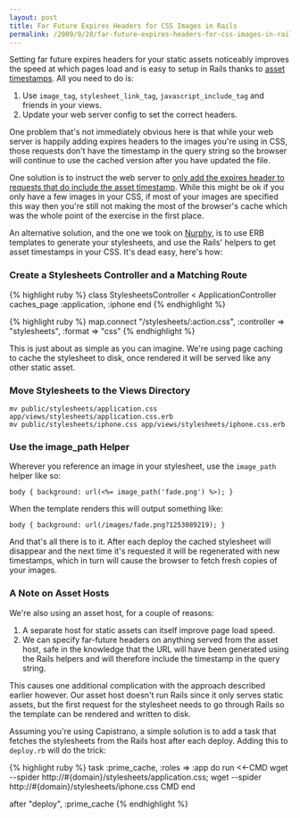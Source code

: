 ```yaml
---
layout: post
title: Far Future Expires Headers for CSS Images in Rails
permalink: /2009/9/28/far-future-expires-headers-for-css-images-in-rails/
---
```

<p>Setting far future expires headers for your static assets noticeably improves the speed at which pages load and is easy to setup in Rails thanks to <a href="http://api.rubyonrails.org/classes/ActionView/Helpers/AssetTagHelper.html">asset timestamps</a>. All you need to do is:</p>

<ol>
<li>Use <code>image_tag</code>, <code>stylesheet_link_tag</code>, <code>javascript_include_tag</code> and friends in your views.</li>
<li>Update your web server config to set the correct headers.</li>
</ol>

<p>One problem that's not immediately obvious here is that while your web server is happily adding expires headers to the images you're using in CSS, those requests don't have the timestamp in the query string so the browser will continue to use the cached version after you have updated the file.</p>

<p>One solution is to instruct the web server to <a href="http://www.dcmanges.com/blog/asset-versioning-in-rails">only add the expires header to requests that do include the asset timestamp</a>. While this might be ok if you only have a few images in your CSS, if most of your images are specified this way then you're still not making the most of the browser's cache which was the whole point of the exercise in the first place.</p>

<p>An alternative solution, and the one we took on <a href="http://nurphy.com">Nurphy</a>, is to use ERB templates to generate your stylesheets, and use the Rails' helpers to get asset timestamps in your CSS. It's dead easy, here's how:</p>

<h3>Create a Stylesheets Controller and a Matching Route</h3>

{% highlight ruby %}
class StylesheetsController < ApplicationController
  caches_page :application, :iphone
end
{% endhighlight %}

{% highlight ruby %}
map.connect "/stylesheets/:action.css", :controller => "stylesheets", :format => "css"
{% endhighlight %}

<p>This is just about as simple as you can imagine. We're using page caching to cache the stylesheet to disk, once rendered it will be served like any other static asset.</p>

<h3>Move Stylesheets to the Views Directory</h3>

<pre><code>mv public/stylesheets/application.css app/views/stylesheets/application.css.erb
mv public/stylesheets/iphone.css app/views/stylesheets/iphone.css.erb</code></pre>

<h3>Use the image_path Helper</h3>

<p>Wherever you reference an image in your stylesheet, use the <code>image_path</code> helper like so:</p>

<pre><code>body { background: url(&lt;%= image_path('fade.png') %&gt;); }</code></pre>

<p>When the template renders this will output something like:</p>

<pre><code>body { background: url(/images/fade.png?1253089219); }</code></pre>

<p>And that's all there is to it. After each deploy the cached stylesheet will disappear and the next time it's requested it will be regenerated with new timestamps, which in turn will cause the browser to fetch fresh copies of your images.</p>

<h3>A Note on Asset Hosts</h3>

<p>We're also using an asset host, for a couple of reasons:</p>

<ol>
<li>A separate host for static assets can itself improve page load speed.</li>
<li>We can specify far-future headers on anything served from the asset host, safe in the knowledge that the URL will have been generated using the Rails helpers and will therefore include the timestamp in the query string.</li>
</ol>

<p>This causes one additional complication with the approach described earlier however. Our asset host doesn't run Rails since it only serves static assets, but the first request for the stylesheet needs to go through Rails so the template can be rendered and written to disk.</p>

<p>Assuming you're using Capistrano, a simple solution is to add a task that fetches the stylesheets from the Rails host after each deploy. Adding this to <code>deploy.rb</code> will do the trick:</p>

{% highlight ruby %}
task :prime_cache, :roles => :app do
  run <<-CMD
    wget --spider http://#{domain}/stylesheets/application.css;
    wget --spider http://#{domain}/stylesheets/iphone.css
  CMD
end

after "deploy", :prime_cache
{% endhighlight %}
